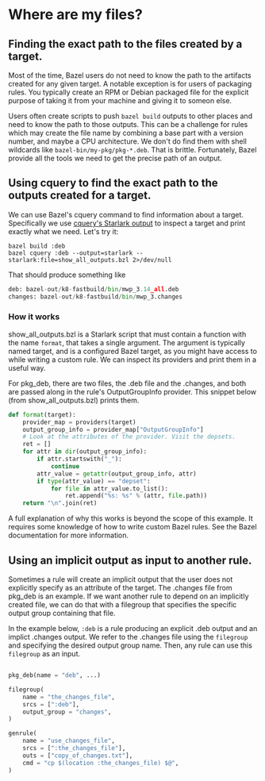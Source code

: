 # Where are my files?

## Finding the exact path to the files created by a target.

Most of the time, Bazel users do not need to know the path to the artifacts
created for any given target. A notable exception is for users of packaging
rules. You typically create an RPM or Debian packaged file for the explicit
purpose of taking it from your machine and giving it to someon else.

Users often create scripts to push `bazel build` outputs to other places and
need to know the path to those outputs. This can be a challenge for rules which
may create the file name by combining a base part with a version number,
and maybe a CPU architecture. We don't do find them with shell wildcards
like `bazel-bin/my-pkg/pkg-*.deb`. That is brittle. Fortunately, Bazel
provide all the tools we need to get the precise path of an output.

## Using cquery to find the exact path to the outputs created for a target.

We can use Bazel's cquery command to find information about a target.
Specifically we use
[cquery's Starlark output](https://docs.bazel.build/versions/main/cquery.html#cquery-starlark-dialect)
to inspect a target and print exactly what we need. Let's try it:

```shell
bazel build :deb
bazel cquery :deb --output=starlark --starlark:file=show_all_outputs.bzl 2>/dev/null
```

That should produce something like

```python
deb: bazel-out/k8-fastbuild/bin/mwp_3.14_all.deb
changes: bazel-out/k8-fastbuild/bin/mwp_3.changes
```

### How it works

show_all_outputs.bzl is a Starlark script that must contain a function with the
name `format`, that takes a single argument. The argument is typically named
target, and is a configured Bazel target, as you might have access to while
writing a custom rule. We can inspect its providers and print them in a useful
way.

For pkg_deb, there are two files, the .deb file and the .changes, and both are
passed along in the rule's OutputGroupInfo provider. This snippet below (from
show_all_outputs.bzl) prints them.

```python
def format(target):
    provider_map = providers(target)
    output_group_info = provider_map["OutputGroupInfo"]
    # Look at the attributes of the provider. Visit the depsets.
    ret = []
    for attr in dir(output_group_info):
        if attr.startswith("_"):
            continue
        attr_value = getattr(output_group_info, attr)
        if type(attr_value) == "depset":
            for file in attr_value.to_list():
                ret.append("%s: %s" % (attr, file.path))
    return "\n".join(ret)
```

A full explanation of why this works is beyond the scope of this example. It
requires some knowledge of how to write custom Bazel rules. See the Bazel
documentation for more information.

## Using an implicit output as input to another rule.

Sometimes a rule will create an implicit output that the user does not
explicitly specify as an attribute of the target. The .changes file from
pkg_deb is an example. If we want another rule to depend on an implicitly
created file, we can do that with a filegroup that specifies the specific
output group containing that file.

In the example below, `:deb` is a rule producing an explicit .deb output
and an implict .changes output. We refer to the .changes file using the
`filegroup` and specifying the desired output group name. Then, any rule
can use this `filegroup` as an input.

```python

pkg_deb(name = "deb", ...)

filegroup(
    name = "the_changes_file",
    srcs = [":deb"],
    output_group = "changes",
)

genrule(
    name = "use_changes_file",
    srcs = [":the_changes_file"],
    outs = ["copy_of_changes.txt"],
    cmd = "cp $(location :the_changes_file) $@",
)
```
